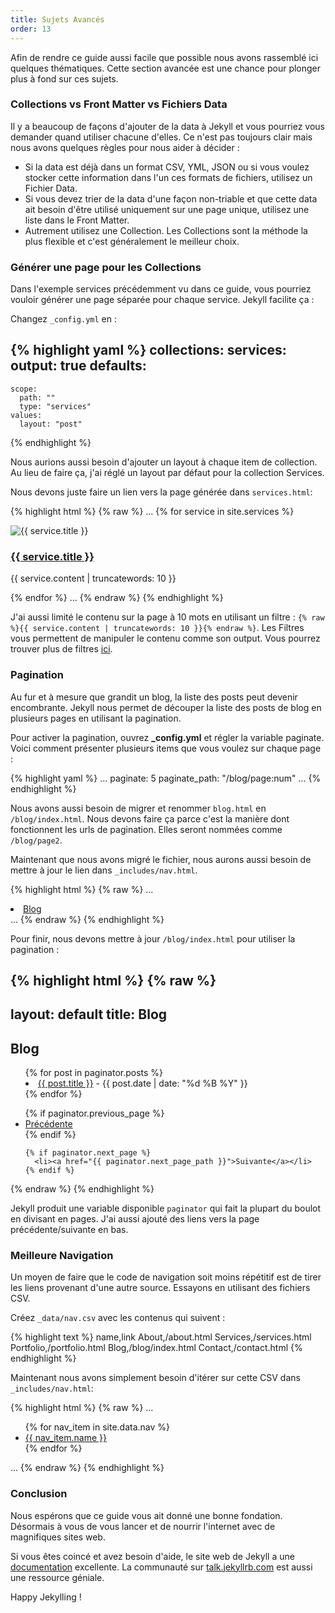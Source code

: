 ```yaml
---
title: Sujets Avancés
order: 13
---
```


Afin de rendre ce guide aussi facile que  possible nous avons rassemblé ici quelques thématiques. Cette section avancée est une chance pour plonger plus à fond sur ces sujets.

### Collections vs Front Matter vs Fichiers Data

Il y a beaucoup de façons d'ajouter de la data à Jekyll et vous pourriez vous demander quand utiliser chacune d'elles. Ce n'est pas toujours clair mais nous avons quelques règles pour nous aider à décider :

* Si la data est déjà dans un format CSV, YML, JSON ou si vous voulez stocker cette information dans l'un ces formats de fichiers, utilisez un Fichier Data.
* Si vous devez trier de la data d'une façon non-triable et que cette data ait besoin d'être utilisé uniquement sur une page unique, utilisez une liste dans le  Front Matter.
* Autrement utilisez une Collection. Les Collections sont la méthode la plus flexible et c'est généralement le meilleur choix.

### Générer une page pour les Collections

Dans l'exemple services précédemment vu dans ce guide, vous pourriez vouloir générer une page séparée pour chaque service. Jekyll facilite ça : 

Changez `_config.yml` en :

{% highlight yaml %}
collections:
  services:
    output: true
defaults:
  -
    scope:
      path: ""
      type: "services"
    values:
      layout: "post"
{% endhighlight %}

Nous aurions aussi besoin d'ajouter un layout à chaque item de collection. Au lieu de faire ça, j'ai réglé un layout par défaut pour la collection Services.

Nous devons juste faire un lien vers la page générée dans `services.html`:

{% highlight html %}
{% raw %}
...
{% for service in site.services %}
  <div class="col-lg-3 col-md-6 text-center">
    <div class="service-box">
      <img src="{{ service.image_path }}" alt="{{ service.title }}"/>
      <h3><a href="{{ service.url }}">{{ service.title }}</a></h3>
      <p class="text-muted">{{ service.content | truncatewords: 10 }}</p>
    </div>
  </div>
{% endfor %}
...
{% endraw %}
{% endhighlight %}

J'ai aussi limité le contenu sur la page à 10 mots en utilisant un filtre : `{% raw %}{{ service.content | truncatewords: 10 }}{% endraw %}`. Les Filtres vous permettent de manipuler le contenu comme son output. Vous pourrez trouver plus de filtres [ici](https://github.com/Shopify/liquid/wiki/Liquid-for-Designers).

### Pagination

Au fur et à mesure que grandit un blog,  la liste des posts peut devenir encombrante. Jekyll nous permet de découper la liste des posts de blog en plusieurs pages en utilisant la pagination.

Pour activer la pagination, ouvrez **_config.yml** et régler la variable paginate. Voici comment présenter plusieurs items que vous voulez sur chaque page :

{% highlight yaml %}
...
paginate: 5
paginate_path: "/blog/page:num"
...
{% endhighlight %}

Nous avons aussi besoin de migrer et renommer `blog.html` en `/blog/index.html`. Nous devons faire ça parce c'est la manière dont fonctionnent les urls de pagination. Elles seront nommées comme `/blog/page2`.

Maintenant que nous avons migré le fichier, nous aurons aussi besoin de mettre à jour le lien dans `_includes/nav.html`.

{% highlight html %}
{% raw %}
...
<li {% if page.url == "/blog/index.html" %} class="active" {% endif %}>
  <a href="/blog/">Blog</a>
</li>
...
{% endraw %}
{% endhighlight %}

Pour finir, nous devons mettre à jour `/blog/index.html` pour utiliser la pagination :

{% highlight html %}
{% raw %}
---
layout: default
title: Blog
---
<section class="bg-dark">
  <div class="text-center">
    <h1>Blog</h1>
  </div>
</section>

<section>
  <div class="container">
    <div class="row">
      <div class="text-center">
        <ul style="list-style-position: inside">
           {% for post in paginator.posts %}
             <li>
               <a href="{{ post.url }}">{{ post.title }}</a> - {{ post.date | date: "%d %B %Y" }}
             </li>
           {% endfor %}
        </ul>
      </div>
    </div>
  </div>
</section>

<nav>
  <ul class="pager">
    {% if paginator.previous_page %}
      <li><a href="{{ paginator.previous_page_path }}">Précédente</a></li>
    {% endif %}

    {% if paginator.next_page %}
      <li><a href="{{ paginator.next_page_path }}">Suivante</a></li>
    {% endif %}
  </ul>
</nav>
{% endraw %}
{% endhighlight %}

Jekyll produit une variable disponible `paginator` qui fait la plupart du boulot en divisant en pages. J'ai aussi ajouté des liens vers la page précédente/suivante en bas.

### Meilleure Navigation

Un moyen de faire que le code de navigation soit moins répétitif est de tirer les liens provenant d'une autre source. Essayons en utilisant des fichiers CSV.

Créez `_data/nav.csv` avec les contenus qui suivent :

{% highlight text %}
name,link
About,/about.html
Services,/services.html
Portfolio,/portfolio.html
Blog,/blog/index.html
Contact,/contact.html
{% endhighlight %}

Maintenant nous avons simplement besoin d'itérer sur cette CSV dans  `_includes/nav.html`:

{% highlight html %}
{% raw %}
...
<ul class="nav navbar-nav navbar-right">
  {% for nav_item in site.data.nav %}
    <li {% if page.url == nav_item.link %} class="active" {% endif %}>
      <a href="{{ nav_item.link }}">{{ nav_item.name }}</a>
    </li>
  {% endfor %}
</ul>
...
{% endraw %}
{% endhighlight %}

### Conclusion

Nous espérons que ce guide vous ait donné une bonne fondation. Désormais à vous de vous lancer et de nourrir l'internet avec de magnifiques sites web.

Si vous êtes coincé et avez besoin d'aide, le site web de Jekyll a  une  [documentation](http://jekyllrb.com/docs/home/) excellente. La communauté sur [talk.jekyllrb.com](http://talk.jekyllrb.com) est aussi une ressource géniale.

Happy Jekylling !
